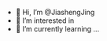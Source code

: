 - 👋 Hi, I’m @JiashengJing
- 👀 I’m interested in 
- 🌱 I’m currently learning ...

<!---
JiashengJing/JiashengJing is a ✨ special ✨ repository because its `README.md` (this file) appears on your GitHub profile.
You can click the Preview link to take a look at your changes.
--->
